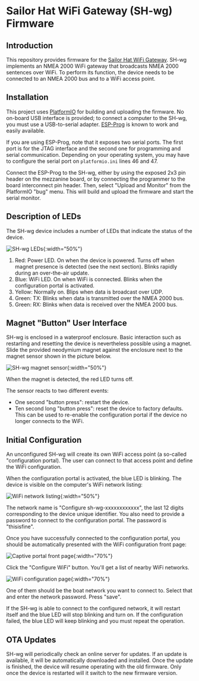 # Sailor Hat WiFi Gateway (SH-wg) Firmware

## Introduction

This repository provides firmware for the [Sailor Hat WiFi Gateway](https://github.com/hatlabs/SH-wg-hardware).
SH-wg implements an NMEA 2000 WiFi gateway that broadcasts NMEA 2000 sentences over WiFi.
To perform its function, the device needs to be connected to an NMEA 2000 bus and to a WiFi access point.

## Installation

This project uses [PlatformIO](https://platformio.org/) for building and uploading the firmware.
No on-board USB interface is provided; to connect a computer to the SH-wg, you must use a USB-to-serial adapter.
[ESP-Prog](https://docs.espressif.com/projects/espressif-esp-iot-solution/en/latest/hw-reference/ESP-Prog_guide.html) is known to work and easily available.

If you are using ESP-Prog, note that it exposes two serial ports.
The first port is for the JTAG interface and the second one for programming and serial communication.
Depending on your operating system, you may have to configure the serial port on `platformio.ini` lines 46 and 47.

Connect the ESP-Prog to the SH-wg, either by using the exposed 2x3 pin header on the mezzanine board, or by connecting the programmer to the board interconnect pin header.
Then, select "Upload and Monitor" from the PlatformIO "bug" menu.
This will build and upload the firmware and start the serial monitor.

## Description of LEDs

The SH-wg device includes a number of LEDs that indicate the status of the device.

![SH-wg LEDs](media/led_numbers.jpg){:width="50%"}

1. Red: Power LED.
   On when the device is powered.
   Turns off when magnet presence is detected (see the next section).
   Blinks rapidly during an over-the-air update.
2. Blue: WiFi LED.
   On when WiFi is connected.
   Blinks when the configuration portal is activated.
3. Yellow: Normally on.
   Blips when data is broadcast over UDP.
4. Green: TX: Blinks when data is transmitted over the NMEA 2000 bus.
5. Green: RX: Blinks when data is received over the NMEA 2000 bus.

## Magnet "Button" User Interface

SH-wg is enclosed in a waterproof enclosure.
Basic interaction such as restarting and resetting the device is nevertheless possible using a magnet.
Slide the provided neodymium magnet against the enclosure next to the magnet sensor shown in the picture below.

![SH-wg magnet sensor](media/hall_effect_sensor.jpg){:width="50%"}

When the magnet is detected, the red LED turns off.

The sensor reacts to two different events:

- One second "button press": restart the device.
- Ten second long "button press": reset the device to factory defaults.
  This can be used to re-enable the configuration portal if the device no longer connects to the WiFi.

## Initial Configuration

An unconfigured SH-wg will create its own WiFi access point (a so-called "configuration portal).
The user can connect to that access point and define the WiFi configuration.

When the configuration portal is activated, the blue LED is blinking.
The device is visible on the computer's WiFi network listing:

![WiFi network listing](media/wifi_selection.jpg){:width="50%"}

The network name is "Configure sh-wg-xxxxxxxxxxxx", the last 12 digits corresponding to the device unique identifier.
You also need to provide a password to connect to the configuration portal. The password is "thisisfine".

Once you have successfully connected to the configuration portal, you should be automatically presented with the WiFi configuration front page:

![Captive portal front page](media/captive_portal_front_page.jpg){:width="70%"}

Click the "Configure WiFi" button.
You'll get a list of nearby WiFi networks.

![WiFi configuration page](media/wifi_configuration.jpg){:width="70%"}

One of them should be the boat network you want to connect to.
Select that and enter the network password.
Press "save".

If the SH-wg is able to connect to the configured network, it will restart itself and the blue LED will stop blinking and turn on.
If the configuration failed, the blue LED will keep blinking and you must repeat the operation.

## OTA Updates

SH-wg will periodically check an online server for updates.
If an update is available, it will be automatically downloaded and installed.
Once the update is finished, the device will resume operating with the old firmware.
Only once the device is restarted will it switch to the new firmware version.
